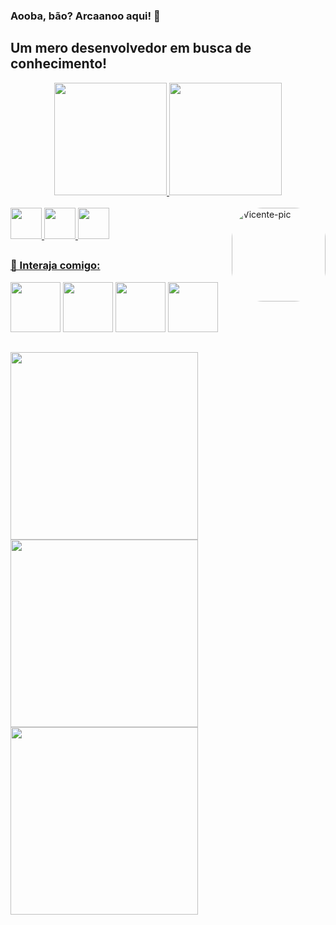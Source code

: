 ### Aooba, bão? Arcaanoo aqui! 🚀
## Um mero desenvolvedor em busca de conhecimento!

<div align="center">
  <a href="https://github.com/arcaanoo">
  <img height="180em" src="https://github-readme-stats.vercel.app/api?username=arcaanoo&show_icons=true&theme=maroongold&include_all_commits=true&count_private=true"/>
  <img height="180em" src="https://github-readme-stats.vercel.app/api/top-langs/?username=arcaanoo&layout=compact&langs_count=7&theme=maroongold"/>
</div>
  
  <div style="display: inline_block"><br>
   <img src="https://cdn-icons-png.flaticon.com/512/226/226777.png" width="50" />
    <img src="https://cdn-icons-png.flaticon.com/512/174/174854.png" width="50"/>
    <img src="https://cdn-icons-png.flaticon.com/512/5968/5968313.png" width="50" />
    <img align="right" alt="Vicente-pic" height="150" style="border-radius:50px;" src="https://i.gifer.com/origin/4d/4d01b77bbaa8702885051127445cf662_w200.gif">
  </div>
  
  ##
  
  ### 💬 Interaja comigo: 
  
  <div>
    <a href="https://www.twitter.com/arcaanox/" target="_blank"><img src="https://cdn-icons.flaticon.com/png/512/3670/premium/3670127.png?token=exp=1657133618~hmac=6e3dacb57065c4145e4af0d004a363ca" target="_blank" width="80"></a>
   <a href="https://discord.com/channels/@me/712820687315927081" target="_blank"><img src="https://cdn-icons.flaticon.com/png/512/3670/premium/3670157.png?token=exp=1657133941~hmac=83d8eb38ba7256a7b5a85b1b0de8d860" target="_blank" width="80"></a> 
    <a href = "mailto:arcaanoo@zarpium.net"><img src="https://cdn-icons.flaticon.com/png/512/3178/premium/3178158.png?token=exp=1657133982~hmac=ba8f01ec63902da735bf323274faefe2" target="_blank" width="80"></a>
    <a href="https://discord.gg/wppuv3EmdX" target="_blank"><img src="https://media.discordapp.net/attachments/988867769120485400/994313644038963220/download.png" target="_blank" width="80"></a> 
  </div>
  
  ##
  
  <div>
    <img src="https://media1.giphy.com/media/5eLDrEaRGHegx2FeF2/giphy.gif?cid=ecf05e478orvntgt9lwfsgr56umgq2f01shvhd51wrfb76jn&rid=giphy.gif&ct=s" width="300"/>
    <img src="https://media1.giphy.com/media/cUAGuLiEcTBwRfkAQq/giphy.gif?cid=ecf05e471r5czoen3wxiuurpwu9dcw6kn58fx6tyoyc5su5a&rid=giphy.gif&ct=s" width="300"/>
    <img src="https://media1.giphy.com/media/2zeji2UedvZzvIZ45N/giphy.gif?cid=ecf05e478lacgyighhpup45oi1li5rkxnx9ge8xqf86bzkzd&rid=giphy.gif&ct=s" width="300"/>
  </div>
